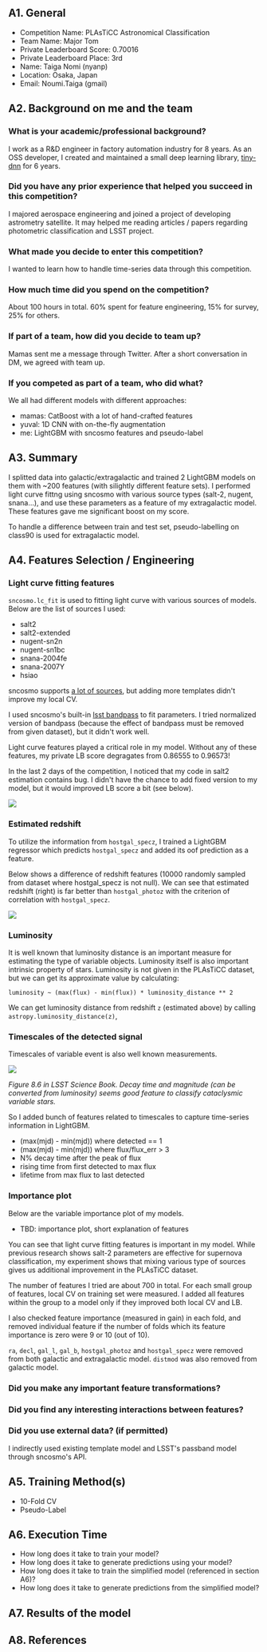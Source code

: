 ## A1. General

- Competition Name: PLAsTiCC Astronomical Classification
- Team Name: Major Tom
- Private Leaderboard Score: 0.70016
- Private Leaderboard Place: 3rd
- Name: Taiga Nomi (nyanp)
- Location: Osaka, Japan
- Email: Noumi.Taiga  (gmail)

## A2. Background on me and the team

### What is your academic/professional background?

I work as a R&D engineer in factory automation industry for 8 years.
As an OSS developer, I created and maintained a small deep learning library,
 [tiny-dnn](https://github.com/tiny-dnn/tiny-dnn) for 6 years.

### Did you have any prior experience that helped you succeed in this competition?

I majored aerospace engineering and joined a project of developing astrometry satellite.
It may helped me reading articles / papers regarding photometric classification and LSST project.

### What made you decide to enter this competition?

I wanted to learn how to handle time-series data through this competition.

### How much time did you spend on the competition?

About 100 hours in total. 60% spent for feature engineering, 15% for survey, 25% for others.

### If part of a team, how did you decide to team up?

Mamas sent me a message through Twitter. After a short conversation in DM, we agreed with team up.

### If you competed as part of a team, who did what?
We all had different models with different approaches:

- mamas: CatBoost with a lot of hand-crafted features
- yuval: 1D CNN with on-the-fly augmentation
- me: LightGBM with sncosmo features and pseudo-label

## A3. Summary

I splitted data into galactic/extragalactic and trained 2 LightGBM models on them with ~200 features (with silightly different feature sets).
I performed light curve fittng using sncosmo with various source types (salt-2, nugent, snana…),
and use these parameters as a feature of my extragalactic model. These features gave me significant boost on my score.

To handle a difference between train and test set, pseudo-labelling on class90 is used for extragalactic model.

## A4. Features Selection / Engineering
### Light curve fitting features
`sncosmo.lc_fit` is used to fitting light curve with various sources of models. Below are the list of sources I used:

- salt2
- salt2-extended
- nugent-sn2n
- nugent-sn1bc
- snana-2004fe
- snana-2007Y
- hsiao

sncosmo supports [a lot of sources](https://sncosmo.readthedocs.io/en/v1.6.x/source-list.html), but adding more templates
 didn't improve my local CV.

I used sncosmo's built-in [lsst bandpass](https://sncosmo.readthedocs.io/en/v1.6.x/bandpass-list.html#lsst) to fit parameters.
I tried normalized version of bandpass (because the effect of bandpass must be removed from given dataset), but it didn't work well.

Light curve features played a critical role in my model. 
Without any of these features, my private LB score degragates from 0.86555 to 0.96573!

In the last 2 days of the competition, I noticed that my code in salt2 estimation contains bug. 
I didn't have the chance to add fixed version to my model, but it would improved LB score a bit (see below).

![](resource/LB_scores.png)

### Estimated redshift
To utilize the information from `hostgal_specz`, I trained a LightGBM regressor which predicts `hostgal_specz` 
and added its oof prediction as a feature.

Below shows a difference of redshift features (10000 randomly sampled from dataset where hostgal_specz is not null).
We can see that estimated redshift (right) is far better than `hostgal_photoz` with the criterion of correlation with `hostgal_specz`.

![](resource/estimated_redshift.png)

### Luminosity
It is well known that luminosity distance is an important measure for estimating the type of variable objects.
Luminosity itself is also important intrinsic property of stars. Luminosity is not given in the PLAsTiCC dataset, 
but we can get its approximate value by calculating:

```
luminosity ~ (max(flux) - min(flux)) * luminosity_distance ** 2
```

We can get luminosity distance from redshift `z` (estimated above) by calling `astropy.luminosity_distance(z)`,

### Timescales of the detected signal
Timescales of variable event is also well known measurements.

![](resource/LSST8.6.png)

*Figure 8.6 in LSST Science Book. Decay time and magnitude (can be converted from luminosity) seems good feature to classify cataclysmic variable stars.*

So I added bunch of features related to timescales to capture time-series information in LightGBM.

- (max(mjd) - min(mjd)) where detected == 1 
- (max(mjd) - min(mjd)) where flux/flux_err > 3 
- N% decay time after the peak of flux
- rising time from first detected to max flux
- lifetime from max flux to last detected

### Importance plot

Below are the variable importance plot of my models.

- TBD: importance plot, short explanation of features

You can see that light curve fitting features is important in my model.
While previous research shows salt-2 parameters are effective for supernova classification,
my experiment shows that mixing various type of sources gives us additional improvement in the PLAsTiCC dataset.

The number of features I tried are about 700 in total. For each small group of features, 
local CV on training set were measured. 
I added all features within the group to a model only if they improved both local CV and LB.

I also checked feature importance (measured in gain) in each fold, 
and removed individual feature if the number of folds which its feature importance is zero were 9 or 10 (out of 10).

`ra`, `decl`, `gal_l`, `gal_b`, `hostgal_photoz` and `hostgal_specz` were removed from both galactic and extragalactic model.
`distmod` was also removed from galactic model.

### Did you make any important feature transformations?

### Did you find any interesting interactions between features?

### Did you use external data? (if permitted)
I indirectly used existing template model and LSST's passband model through sncosmo's API.

## A5. Training Method(s)

- 10-Fold CV
- Pseudo-Label

## A6. Execution Time

- How long does it take to train your model?
- How long does it take to generate predictions using your model?
- How long does it take to train the simplified model (referenced in section A6)?
- How long does it take to generate predictions from the simplified model?

## A7. Results of the model

## A8. References

